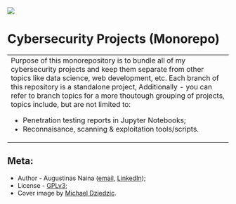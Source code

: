 <img src="https://unsplash.com/photos/aQYgUYwnCsM/download?force=true&w=640" />

# Cybersecurity Projects (Monorepo)

<table>
  <tr>
    <td>
      Purpose of this monorepository is to bundle all of my cybersecurity projects
      and keep them separate from other topics like data science, web development,
      etc. Each branch of this repository is a standalone project, Additionally - you can refer to branch topics
      for a more thoutough grouping of projects, topics include, but are not limited to:
      <ul>
        <li>Penetration testing reports in Jupyter Notebooks;</li>
        <li>Reconnaisance, scanning & exploitation tools/scripts.</li>
      </ul>
    </td>
  </tr>
</table>

## Meta:

- Author - Augustinas Naina ([email](augustinasnaina@gmail.com), [LinkedIn](https://www.linkedin.com/in/augustinasn/));
- License - [GPLv3](https://github.com/augustinasn/_cybersecurity_projects/blob/master/LICENSE);
- Cover image by <a href='https://unsplash.com/@lazycreekimages'>Michael Dziedzic</a>.
